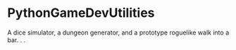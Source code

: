 # PythonGameDevUtilities
A dice simulator, a dungeon generator, and a prototype roguelike walk into a bar. . .
